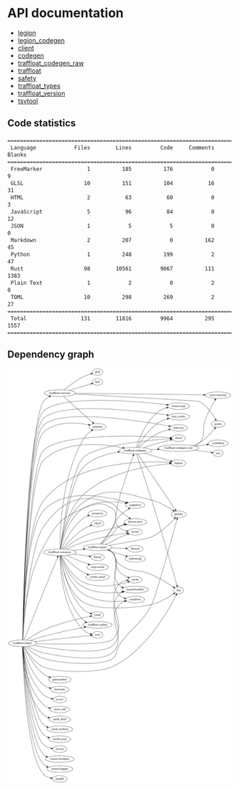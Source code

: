 # API documentation
- [legion](./legion)
- [legion_codegen](./legion_codegen)
- [client](./client)
- [codegen](./codegen)
- [traffloat_codegen_raw](./traffloat_codegen_raw)
- [traffloat](./traffloat)
- [safety](./safety)
- [traffloat_types](./traffloat_types)
- [traffloat_version](./traffloat_version)
- [tsvtool](./tsvtool)

## Code statistics
```
===============================================================================
 Language            Files        Lines         Code     Comments       Blanks
===============================================================================
 FreeMarker              1          185          176            0            9
 GLSL                   10          151          104           16           31
 HTML                    2           63           60            0            3
 JavaScript              5           96           84            0           12
 JSON                    1            5            5            0            0
 Markdown                2          207            0          162           45
 Python                  1          248          199            2           47
 Rust                   98        10561         9067          111         1383
 Plain Text              1            2            0            2            0
 TOML                   10          298          269            2           27
===============================================================================
 Total                 131        11816         9964          295         1557
===============================================================================
```

## Dependency graph
![](./depgraph.png)

